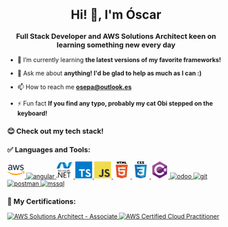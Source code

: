<h1 align="center">Hi! 👋, I'm Óscar</h1>
<h3 align="center">Full Stack Developer and AWS Solutions Architect keen on learning something new every day</h3>

- 🌱 I’m currently learning **the latest versions of my favorite frameworks!**

- 💬 Ask me about **anything! I'd be glad to help as much as I can :)**

- 📫 How to reach me **osepa@outlook.es**

- ⚡ Fun fact **If you find any typo, probably my cat Obi stepped on the keyboard!**

<h3 align="left">😊 Check out my tech stack!</h3>
<p align="left">
</p>

<h3 align="left">✅ Languages and Tools:</h3>
<p align="left"> 
    <!--AWS-->
    <a href="https://aws.amazon.com" target="_blank" rel="noreferrer"> 
        <img src="https://raw.githubusercontent.com/devicons/devicon/master/icons/amazonwebservices/amazonwebservices-original-wordmark.svg" alt="aws" width="40" height="40"/> 
    </a> 
    <!--Angular-->
    <a href="https://angular.io" target="_blank" rel="noreferrer"> 
        <img src="https://angular.io/assets/images/logos/angular/angular.svg" alt="angular" width="40" height="40"/> 
    </a>
    <!--.NET--> 
    <a href="https://dotnet.microsoft.com/" target="_blank" rel="noreferrer">
        <img src="https://raw.githubusercontent.com/devicons/devicon/master/icons/dot-net/dot-net-original-wordmark.svg" alt="dotnet" width="40" height="40"/> 
    </a>
    <!--TS--> 
    <a href="https://www.typescriptlang.org/" target="_blank" rel="noreferrer"> 
        <img src="https://raw.githubusercontent.com/devicons/devicon/master/icons/typescript/typescript-original.svg" alt="typescript" width="40" height="40"/> 
    </a> 
    <!--JS--> 
    <a href="https://developer.mozilla.org/en-US/docs/Web/JavaScript" target="_blank" rel="noreferrer">
        <img src="https://raw.githubusercontent.com/devicons/devicon/master/icons/javascript/javascript-original.svg" alt="javascript" width="40" height="40"/> 
    </a>
    <!--HTML--> 
    <a href="https://www.w3.org/html/" target="_blank" rel="noreferrer"> 
        <img src="https://raw.githubusercontent.com/devicons/devicon/master/icons/html5/html5-original-wordmark.svg" alt="html5" width="40" height="40"/> 
    </a>
    <!--CSS-->
    <a href="https://www.w3schools.com/css/" target="_blank" rel="noreferrer"> 
        <img src="https://raw.githubusercontent.com/devicons/devicon/master/icons/css3/css3-original-wordmark.svg" alt="css3" width="40" height="40"/> 
    </a>
    <!--C#-->
    <a href="https://www.w3schools.com/cs/" target="_blank" rel="noreferrer"> 
        <img src="https://raw.githubusercontent.com/devicons/devicon/master/icons/csharp/csharp-original.svg" alt="csharp" width="40" height="40"/> 
    </a> 
    <!--Odoo-->
    <a href="https://www.odoo.com/" target="_blank" rel="noreferrer"> 
        <img src="https://odoocdn.com/openerp_website/static/src/img/assets/svg/odoo_logo.svg" alt="odoo" width="40" height="40"/> 
    </a> 
    <!--GIT--> 
    <a href="https://git-scm.com/" target="_blank" rel="noreferrer"> 
        <img src="https://www.vectorlogo.zone/logos/git-scm/git-scm-icon.svg" alt="git" width="40" height="40"/> 
    </a>
    <!--Postman--> 
    <a href="https://postman.com" target="_blank" rel="noreferrer"> 
        <img src="https://www.vectorlogo.zone/logos/getpostman/getpostman-icon.svg" alt="postman" width="40" height="40"/> 
    </a>
    <!--SQL Server--> 
    <a href="https://www.microsoft.com/en-us/sql-server" target="_blank" rel="noreferrer"> 
        <img src="https://www.svgrepo.com/show/303229/microsoft-sql-server-logo.svg" alt="mssql" width="40" height="40"/>
    </a>
</p>

<h3 align="left">📕 My Certifications:</h3>
<p align="left">
    <!--Solutions Architect--> 
    <a href="https://www.credly.com/badges/4a0f873c-bacf-4cdc-92b7-d88b2787aa2f" target="_blank" rel="noreferrer"> 
        <img src="https://d1.awsstatic.com/certification/badges/AWS-Certified-Solutions-Architect-Associate_badge_150x150.e359ae4a6d4d82c3e31d4f9104c8d389b56a2423.png" alt="AWS Solutions Architect - Associate" width="100" height="100"/>
    </a>
    <!--Practitioner--> 
    <a href="https://www.credly.com/badges/fa2d39d2-f720-44e6-b9b8-8316e85d7179/public_url" target="_blank" rel="noreferrer"> 
        <img src="https://d1.awsstatic.com/certification/badges/AWS-Certified-Cloud-Practitioner_badge_150x150.17da917fbddc5383838d9f8209d2030c8d99f31e.png" alt="AWS Certified Cloud Practitioner" width="100" height="100"/>
    </a>
</p>
